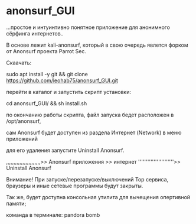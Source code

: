 # anonsurf_GUI


...простое и интуинтивно понятное приложение для анонимного сёрфинга интернетов..

В основе лежит kali-anonsurf, который в свою очередь явлется форком от Anonsurf проекта Parrot Sec.

Скаачать: 

sudo apt install -y git && git clone https://github.com/leohab75/anonsurf_GUI.git

перейти в каталог и запустить скрипт установки:

cd anonsurf_GUI/ && sh install.sh

по окончанию работы скрипта, файл запуска бедет расположен в /opt/anonsurf, 

сам Anonsurf будет доступен из раздела Интернет (Network) в меню приложений

для его удаления запустите Uninstall Anonsurf.


,,,,,,,,,,,,,,,,,,,,,,,>> Anonsurf
приложения >> интернет 
'''''''''''''''''''''''>> Uninstall Anonsurf

Внимание! При запуске/перезапуске/выключений Тор сервиса, браузеры и иные сетевые программы будут закрыты. 

Так же, будет доступна консольная утилита для вычещения опертивной памяти;

команда в терминале: pandora bomb
